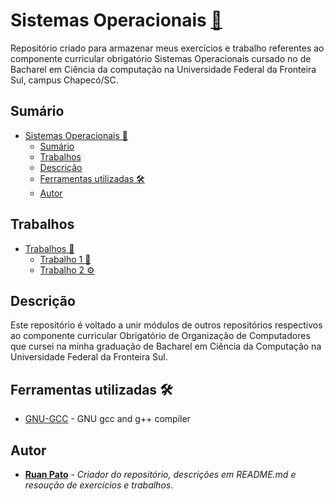 # Sistemas Operacionais [:link:](https://github.com/ruanpato/sistemasOperacionais) #

Repositório criado para armazenar meus exercícios e trabalho referentes ao componente curricular obrigatório Sistemas Operacionais cursado no de Bacharel em Ciência da computação na Universidade Federal da Fronteira Sul, campus Chapecó/SC.

## Sumário ##

- [Sistemas Operacionais :link:](#sistemas-operacionais-link)
  - [Sumário](#sumário)
  - [Trabalhos](#trabalhos)
  - [Descrição](#descrição)
  - [Ferramentas utilizadas 🛠️](#ferramentas-utilizadas-️)
  - [Autor](#autor)

## Trabalhos ##

- [Trabalhos 🧰](https://github.com/ruanpato/sistemasOperacionais/tree/main/trabalhos)
  - [Trabalho 1 🔧](https://github.com/ruanpato/sistemasOperacionais/tree/main/trabalhos/1)
  - [Trabalho 2 ⚙](https://github.com/ruanpato/sistemasOperacionais/tree/main/trabalhos/2)

## Descrição ##

Este repositório é voltado a unir módulos de outros repositórios respectivos ao componente curricular Obrigatório de Organização de Computadores que cursei na minha graduação de Bacharel em Ciência da Computação na Universidade Federal da Fronteira Sul.

## Ferramentas utilizadas 🛠️ ##

- [GNU-GCC](https://gcc.gnu.org/) - GNU gcc and g++ compiler

## Autor ##

- **[Ruan Pato](https://github.com/ruanpato)** - *Criador do repositório, descrições em README.md e resoução de exercícios e trabalhos*.
